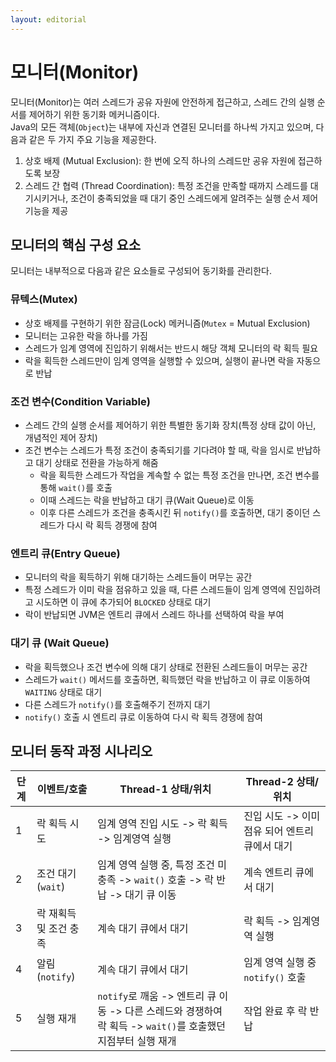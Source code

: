 ```yaml
---
layout: editorial
---
```


# 모니터(Monitor)

모니터(Monitor)는 여러 스레드가 공유 자원에 안전하게 접근하고, 스레드 간의 실행 순서를 제어하기 위한 동기화 메커니즘이다.  
Java의 모든 객체(`Object`)는 내부에 자신과 연결된 모니터를 하나씩 가지고 있으며, 다음과 같은 두 가지 주요 기능을 제공한다.

1. 상호 배제 (Mutual Exclusion): 한 번에 오직 하나의 스레드만 공유 자원에 접근하도록 보장
2. 스레드 간 협력 (Thread Coordination): 특정 조건을 만족할 때까지 스레드를 대기시키거나, 조건이 충족되었을 때 대기 중인 스레드에게 알려주는 실행 순서 제어 기능을 제공

## 모니터의 핵심 구성 요소

모니터는 내부적으로 다음과 같은 요소들로 구성되어 동기화를 관리한다.

### 뮤텍스(Mutex)

- 상호 배제를 구현하기 위한 잠금(Lock) 메커니즘(`Mutex` = Mutual Exclusion)
- 모니터는 고유한 락을 하나를 가짐
- 스레드가 임계 영역에 진입하기 위해서는 반드시 해당 객체 모니터의 락 획득 필요
- 락을 획득한 스레드만이 임계 영역을 실행할 수 있으며, 실행이 끝나면 락을 자동으로 반납

### 조건 변수(Condition Variable)

- 스레드 간의 실행 순서를 제어하기 위한 특별한 동기화 장치(특정 상태 값이 아닌, 개념적인 제어 장치)
- 조건 변수는 스레드가 특정 조건이 충족되기를 기다려야 할 때, 락을 임시로 반납하고 대기 상태로 전환을 가능하게 해줌
    - 락을 획득한 스레드가 작업을 계속할 수 없는 특정 조건을 만나면, 조건 변수를 통해 `wait()`를 호출
    - 이때 스레드는 락을 반납하고 대기 큐(Wait Queue)로 이동
    - 이후 다른 스레드가 조건을 충족시킨 뒤 `notify()`를 호출하면, 대기 중이던 스레드가 다시 락 획득 경쟁에 참여

### 엔트리 큐(Entry Queue)

- 모니터의 락을 획득하기 위해 대기하는 스레드들이 머무는 공간
- 특정 스레드가 이미 락을 점유하고 있을 때, 다른 스레드들이 임계 영역에 진입하려고 시도하면 이 큐에 추가되어 `BLOCKED` 상태로 대기
- 락이 반납되면 JVM은 엔트리 큐에서 스레드 하나를 선택하여 락을 부여

### 대기 큐 (Wait Queue)

- 락을 획득했으나 조건 변수에 의해 대기 상태로 전환된 스레드들이 머무는 공간
- 스레드가 `wait()` 메서드를 호출하면, 획득했던 락을 반납하고 이 큐로 이동하여 `WAITING` 상태로 대기
- 다른 스레드가 `notify()`를 호출해주기 전까지 대기
- `notify()` 호출 시 엔트리 큐로 이동하여 다시 락 획득 경쟁에 참여

## 모니터 동작 과정 시나리오

| 단계 | 이벤트/호출         | Thread-1 상태/위치                                                             | Thread-2 상태/위치               |
|----|----------------|----------------------------------------------------------------------------|------------------------------|
| 1  | 락 획득 시도        | 임계 영역 진입 시도 -> 락 획득 -> 임계영역 실행                                             | 진입 시도 -> 이미 점유 되어 엔트리 큐에서 대기 |
| 2  | 조건 대기 (`wait`) | 임계 영역 실행 중, 특정 조건 미충족 -> `wait()` 호출 -> 락 반납 -> 대기 큐 이동                    | 계속 엔트리 큐에서 대기                |
| 3  | 락 재획득 및 조건 충족  | 계속 대기 큐에서 대기                                                               | 락 획득 -> 임계영역 실행              |
| 4  | 알림(`notify`)   | 계속 대기 큐에서 대기                                                               | 임계 영역 실행 중 `notify()` 호출     |
| 5  | 실행 재개          | `notify`로 깨움 -> 엔트리 큐 이동 -> 다른 스레드와 경쟁하여 락 획득 -> `wait()`를 호출했던 지점부터 실행 재개 | 작업 완료 후 락 반납                 |
